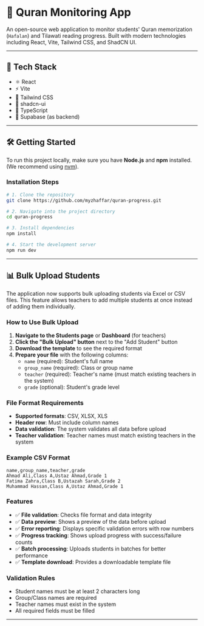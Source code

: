 # 📖 Quran Monitoring App

An open-source web application to monitor students' Quran memorization (`Hafalan`) and Tilawati reading progress. Built with modern technologies including React, Vite, Tailwind CSS, and ShadCN UI.

---

## 🚀 Tech Stack

- ⚛️ React
- ⚡ Vite
- 💅 Tailwind CSS
- 🧩 shadcn-ui
- 🧠 TypeScript
- 🐘 Supabase (as backend)

---

## 🛠️ Getting Started

To run this project locally, make sure you have **Node.js** and **npm** installed.  
(We recommend using [nvm](https://github.com/nvm-sh/nvm#installing-and-updating)).

### Installation Steps

```bash
# 1. Clone the repository
git clone https://github.com/myzhaffar/quran-progress.git

# 2. Navigate into the project directory
cd quran-progress

# 3. Install dependencies
npm install

# 4. Start the development server
npm run dev

```

---

## 📊 Bulk Upload Students

The application now supports bulk uploading students via Excel or CSV files. This feature allows teachers to add multiple students at once instead of adding them individually.

### How to Use Bulk Upload

1. **Navigate to the Students page** or **Dashboard** (for teachers)
2. **Click the "Bulk Upload" button** next to the "Add Student" button
3. **Download the template** to see the required format
4. **Prepare your file** with the following columns:
   - `name` (required): Student's full name
   - `group_name` (required): Class or group name
   - `teacher` (required): Teacher's name (must match existing teachers in the system)
   - `grade` (optional): Student's grade level

### File Format Requirements

- **Supported formats**: CSV, XLSX, XLS
- **Header row**: Must include column names
- **Data validation**: The system validates all data before upload
- **Teacher validation**: Teacher names must match existing teachers in the system

### Example CSV Format

```csv
name,group_name,teacher,grade
Ahmad Ali,Class A,Ustaz Ahmad,Grade 1
Fatima Zahra,Class B,Ustazah Sarah,Grade 2
Muhammad Hassan,Class A,Ustaz Ahmad,Grade 1
```

### Features

- ✅ **File validation**: Checks file format and data integrity
- ✅ **Data preview**: Shows a preview of the data before upload
- ✅ **Error reporting**: Displays specific validation errors with row numbers
- ✅ **Progress tracking**: Shows upload progress with success/failure counts
- ✅ **Batch processing**: Uploads students in batches for better performance
- ✅ **Template download**: Provides a downloadable template file

### Validation Rules

- Student names must be at least 2 characters long
- Group/Class names are required
- Teacher names must exist in the system
- All required fields must be filled

---
